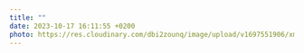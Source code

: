 ```yaml
---
title: ""
date: 2023-10-17 16:11:55 +0200
photo: https://res.cloudinary.com/dbi2zounq/image/upload/v1697551906/xmwsmnk0jglcdzgdvnh0.jpg
---
```


